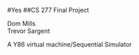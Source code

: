 #Yes
##CS 277 Final Project

Dom Mills   
Trevor Sargent   

A Y86 virtual machine/Sequential Simulator

